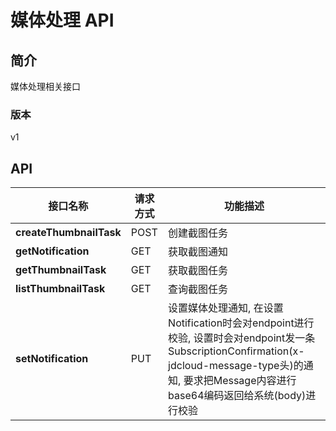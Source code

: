 # 媒体处理 API


## 简介
媒体处理相关接口


### 版本
v1


## API
|接口名称|请求方式|功能描述|
|---|---|---|
|**createThumbnailTask**|POST|创建截图任务|
|**getNotification**|GET|获取截图通知|
|**getThumbnailTask**|GET|获取截图任务|
|**listThumbnailTask**|GET|查询截图任务|
|**setNotification**|PUT|设置媒体处理通知, 在设置Notification时会对endpoint进行校验, 设置时会对endpoint发一条SubscriptionConfirmation(x-jdcloud-message-type头)的通知, 要求把Message内容进行base64编码返回给系统(body)进行校验|
